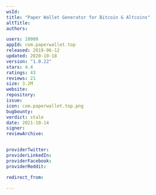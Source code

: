 ```yaml
---
wsId: 
title: "Paper Wallet Generator for Bitcoin & Altcoins"
altTitle: 
authors:

users: 10000
appId: com.paperwallet.top
released: 2019-06-12
updated: 2020-10-18
version: "1.0.22"
stars: 4.4
ratings: 43
reviews: 21
size: 3.2M
website: 
repository: 
issue: 
icon: com.paperwallet.top.png
bugbounty: 
verdict: stale
date: 2021-10-14
signer: 
reviewArchive:


providerTwitter: 
providerLinkedIn: 
providerFacebook: 
providerReddit: 

redirect_from:

---
```



